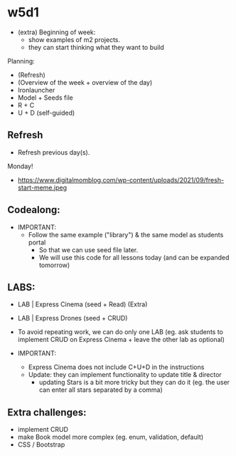 
# w5d1

<!--

Methodology:
- Codealong for a library app
- This project can be expanded in the following days.
- Sample repo: https://github.com/ironhack-rmt-resources/library-project-crud-codealong


IMPORTANT:
- takes a lot of time.
- create a cheatsheet/guided gist with steps for CRUD

- C+R: codealong
- U+D: SELF GUIDED --- try to finish early.




-->


- (extra) Beginning of week: 
  - show examples of m2 projects.
  - they can start thinking what they want to build


Planning:
- (Refresh)
- (Overview of the week + overview of the day)
- Ironlauncher
- Model + Seeds file
- R + C 
- U + D (self-guided)




## Refresh
- Refresh previous day(s).


Monday!
- https://www.digitalmomblog.com/wp-content/uploads/2021/09/fresh-start-meme.jpeg


## Codealong:

- IMPORTANT: 
  - Follow the same example ("library") & the same model as students portal  
    - So that we can use seed file later.
    - We will use this code for all lessons today (and can be expanded tomorrow)




## LABS:
- LAB | Express Cinema (seed + Read) (Extra)
- LAB | Express Drones (seed + CRUD)

- To avoid repeating work, we can do only one LAB (eg. ask students to implement CRUD on Express Cinema + leave the other lab as optional)

- IMPORTANT: 
  - Express Cinema does not include C+U+D in the instructions
  - Update: they can implement functionality to update title & director
    - updating Stars is a bit more tricky but they can do it (eg. the user can enter all stars separated by a comma)



## Extra challenges:
- implement CRUD
- make Book model more complex (eg. enum, validation, default)
- CSS / Bootstrap


